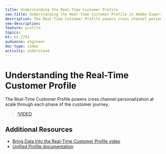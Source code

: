 ```yaml
---
title: Understanding the Real-Time Customer Profile
seo-title: Understanding the Real-Time Customer Profile in Adobe Experience Platform
description: The Real-Time Customer Profile powers cross channel personalization at scale through each phase of the customer journey.
seo-description:
feature: profile
topics:
kt: kt-2701
audience: engineer
doc-type: video
activity: understand
---
```


# Understanding the Real-Time Customer Profile

The Real-Time Customer Profile powers cross channel personalization at scale through each phase of the customer journey.

>[!VIDEO](https://video.tv.adobe.com/v/27251?quality=12)

## Additional Resources

* [Bring Data Into the Real-Time Customer Profile video](bring-data-into-the-real-time-customer-profile.md)
* [Unified Profile documentation](https://www.adobe.com/go/profile-overview-en)